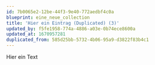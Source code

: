```yaml
---
id: 7b0065e2-12be-44f3-9e40-772aedbf4c0a
blueprint: eine_neue_collection
title: 'Hier ein Eintrag (Duplicated) (3)'
updated_by: f5fe1958-774a-4886-a03e-0b74ece8600a
updated_at: 1670957281
duplicated_from: 585d25bb-5732-4b06-95a9-d3822f83b4c1
---
```

Hier ein Text